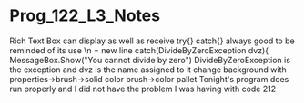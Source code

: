 # Prog_122_L3_Notes
Rich Text Box can display as well as receive
try{} catch{} always good to be reminded of its use
\n = new line
catch(DivideByZeroException dvz){ MessageBox.Show("You cannot divide by zero")
DivideByZeroException is the exception and dvz is the name assigned to it
change background with properties->brush->solid color brush->color pallet
Tonight's program does run properly and I did not have the problem I was having with code 212
